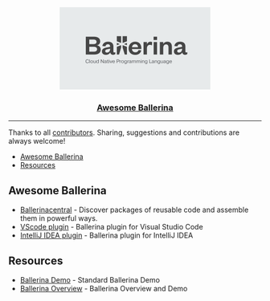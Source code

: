<div>
  <p align="center">
    <a href="http://awesome-ballerina.com"><img src="https://github.com/oshanz/awesome-ballerina/raw/master/ballerina-tagline-grey.png" height="164" width="300"></a>
  </p>
  <h3 align="center"><a href="http://awesome-ballerina.com">Awesome Ballerina</a></h3>
  <hr>
</div>

Thanks to all [contributors](https://github.com/markets/awesome-ballerina/graphs/contributors). Sharing, suggestions and contributions are always welcome!

* [Awesome Ballerina](#awesome-ballerina)
* [Resources](#resources)


## Awesome Ballerina

* [Ballerinacentral](https://central.ballerina.io) - Discover packages of reusable code 
and assemble them in powerful ways.
* [VScode plugin](https://marketplace.visualstudio.com/items?itemName=ballerina.ballerina) - Ballerina plugin for Visual Studio Code
* [IntelliJ IDEA plugin](https://github.com/ballerina-platform/ballerina-lang/tree/master/tool-plugins/intellij) - Ballerina plugin for IntelliJ IDEA

## Resources

* [Ballerina Demo](https://github.com/ballerina-guides/ballerina-demo) - Standard Ballerina Demo
* [Ballerina Overview](https://docs.google.com/presentation/d/1yuixfusHrICWn6nxRobDEMjuWaHvn3qMJMzQnjNIkMk/edit?usp=sharing) - Ballerina Overview and Demo

